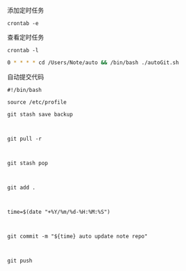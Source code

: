 添加定时任务
```
crontab -e 
```
查看定时任务
```
crontab -l
```

```bash
0 * * * * cd /Users/Note/auto && /bin/bash ./autoGit.sh
```

自动提交代码
```
#!/bin/bash

source /etc/profile

git stash save backup

  

git pull -r

  

git stash pop

  

git add .

  

time=$(date "+%Y/%m/%d-%H:%M:%S")

  

git commit -m "${time} auto update note repo"

  

git push
```